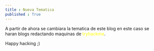 ```yaml
---
title : Nueva Tematica
published : True
---
```

<p>A partir de ahora se cambiara la tematica de este blog en este caso se haran blogs redactando maquinas de <font color="yellow">tryhackme</font>.</p>
<p>Happy hacking ;)</p>
